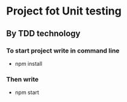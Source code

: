 # Project fot Unit testing  
## By TDD technology
### To start project write in command line  
- npm install
### Then write  
- npm start
